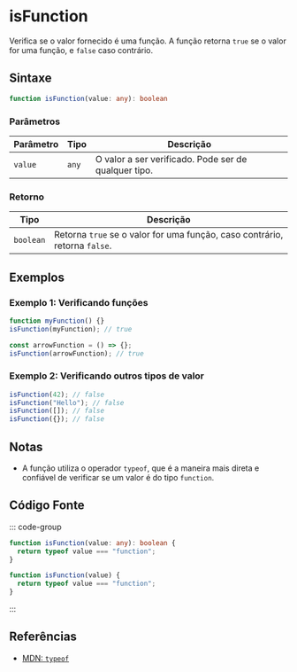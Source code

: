 # isFunction  
Verifica se o valor fornecido é uma função. A função retorna `true` se o valor for uma função, e `false` caso contrário.

## Sintaxe
```typescript
function isFunction(value: any): boolean
```

### Parâmetros

| Parâmetro | Tipo      | Descrição                               |
|-----------|-----------|-----------------------------------------|
| `value`   | `any`     | O valor a ser verificado. Pode ser de qualquer tipo. |

### Retorno

| Tipo     | Descrição                                  |
|----------|--------------------------------------------|
| `boolean`| Retorna `true` se o valor for uma função, caso contrário, retorna `false`. |

## Exemplos

### Exemplo 1: Verificando funções
```typescript
function myFunction() {}
isFunction(myFunction); // true

const arrowFunction = () => {};
isFunction(arrowFunction); // true
```

### Exemplo 2: Verificando outros tipos de valor
```typescript
isFunction(42); // false
isFunction("Hello"); // false
isFunction([]); // false
isFunction({}); // false
```

## Notas
- A função utiliza o operador `typeof`, que é a maneira mais direta e confiável de verificar se um valor é do tipo `function`.

## Código Fonte
::: code-group

```typescript
function isFunction(value: any): boolean {
  return typeof value === "function";
}
```

```javascript
function isFunction(value) {
  return typeof value === "function";
}
```
:::

## Referências
- [MDN: `typeof`](https://developer.mozilla.org/en-US/docs/Web/JavaScript/Reference/Operators/typeof)